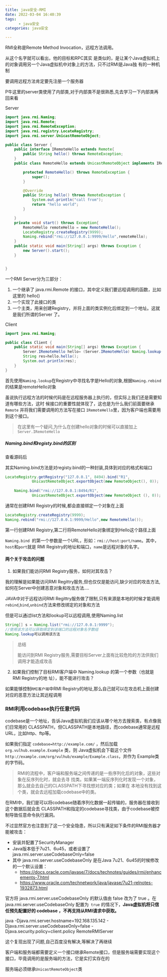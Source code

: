 ```yaml
---
title: java安全-RMI
date: 2022-03-04 16:40:39
tags:
      - java安全
categories: java安全

---
```


RMI全称是Remote Method Invocation，远程⽅法调⽤。

从这个名字就可以看出，他的⽬标和RPC其实 是类似的，是让某个Java虚拟机上的对象调⽤另⼀个Java虚拟机中对象上的⽅法，只不过RMI是Java独 有的⼀种机制

要调用远程方法肯定要先注册一个服务器

P牛这里的server类使用了内部类,对于内部类不是很熟悉,先去学习一下内部类再回来看

Server

```java
import java.rmi.Naming;
import java.rmi.Remote;
import java.rmi.RemoteException;
import java.rmi.registry.LocateRegistry;
import java.rmi.server.UnicastRemoteObject;

public class Server {
    public interface IRemoteHello extends Remote{
        public String hello() throws RemoteException;
    }
    public class RemoteHello extends UnicastRemoteObject implements IRemoteHello{

        protected RemoteHello() throws RemoteException {
            super();
        }

        @Override
        public String hello() throws RemoteException {
            System.out.println("call from");
            return "hello world";
        }

    }
    private void start() throws Exception{
        RemoteHello remoteHello = new RemoteHello();
        LocateRegistry.createRegistry(9999);
        Naming.rebind("rmi://127.0.0.1:9999/Hello",remoteHello);
    }
    public static void main(String[] args) throws Exception {
        new Server().start();
    }


}
```

⼀个RMI Server分为三部分： 

1. ⼀个继承了 java.rmi.Remote 的接⼝，其中定义我们要远程调⽤的函数，⽐如这⾥的 hello() 
2. ⼀个实现了此接⼝的类 
3. ⼀个主类，⽤来创建Registry，并将上⾯的类实例化后绑定到⼀个地址。这就是我们所谓的Server 了。 

Client

```java
import java.rmi.Naming;

public class Client {
    public static void main(String[] args) throws Exception {
        Server.IRemoteHello hello= (Server.IRemoteHello) Naming.lookup("rmi://127.0.0.1:9999/Hello");
        String res=hello.hello();
        System.out.println(res);
    }
}

```

首先使用`Naming.lookup`在Registry中寻找名字是Hello的对象,根据`Naming.rebind`的结果是remoteHello对象

虽说执⾏远程⽅法的时候代码是在远程服务器上执⾏的，但实际上我们还是需要知道有哪些⽅法，这时 候接⼝的重要性就体现了，这也是为什么我们前⾯要继承 `Remote` 并将我们需要调⽤的⽅法写在接⼝ `IRemoteHello`⾥，因为客户端也需要⽤到这个接⼝。

> 在这里有一个疑问,为什么在创建hello对象的时候可以直接加上`Server.IRemoteHello`





##### Naming.bind和registy.bind的区别

查看源码后

其实Naming.bind方法是对registy.bind的一种封装,具体到对应的格式和端口

```java
LocateRegistry.getRegistry("127.0.0.1", 8494).bind("R1", 
            UnicastRemoteObject.exportObject(new RemoteObject(), 0));
    
    Naming.bind("rmi://127.0.0.1:8494/R1", 
            UnicastRemoteObject.exportObject(new RemoteObject (), 0));
```





通常在创建RMI Registry的时候,都会直接绑定一个对象在上面

```java
LocateRegistry.createRegistry(9999);
Naming.rebind("rmi://127.0.0.1:9999/Hello",new RemoteHello());
```

第一行创建RMI Registry,第二行将RemoteHello对象绑定到Hello这个路径上面

`Naming.bind `的第一个参数是一个URL，形如：` rmi://host:port/name `。其中，`host`和`port`就是 RMI Registry的地址和端口，`name`是远程对象的名字。

#### 两个关于攻击的问题

1. 如果我们能访问RMI Registry服务，如何对其攻击？ 

我的理解是如果能访问RMI Regittry服务,但也仅仅是能访问,缺少对应的攻击方法,如何在Server中创建恶意对象和攻击方法....

JAVA中对于远程访问RMI Regittry服务做了限制,只有来源是本地的时候才能调用`rebind`,`bind`,`unbind`方法来修改绑定的对象和方法

但是可以通过list方法和lookup可以远程调用,使用Naming.list

```java
String[] s = Naming.list("rmi://127.0.0.1:9999");
//使用该方法可以获取绑定到该端口的远程对象名字数组
Naming.lookup可以调用该方法
```

> 总结
>
> 能访问到RMI Registry服务,需要目标Server上面有比较危险的方法供我们调用才能造成攻击

2. 如果我们控制了目标RMI客户端中 Naming.lookup 的第一个参数（也就是RMI Registry的地 址），能不能进行攻击？

如果能够控制`RMI客户端`中RMI Registry的地址,那么自己就可以在攻击机上面创建对应的恶意方法让其远程调用



### RMI利用codebase执行任意代码

codebase是一个地址，告诉Java虚拟机我们应该从哪个地方去搜索类，有点像我们日常用的 CLASSPATH，但CLASSPATH是本地路径，而codebase通常是远程URL，比如http、ftp等。



如果我们指定 `codebase=http://example.com/` ，然后加载 `org.vulhub.example.Example` 类，则 Java虚拟机会下载这个文件` http://example.com/org/vulhub/example/Example.class `，并作为 Example类的字节码。

>RMI的流程中，客户端和服务端之间传递的是一些序列化后的对象，这些对象在反序列化时，就会去寻 找类。如果某一端反序列化时发现一个对象，那么就会去自己的CLASSPATH下寻找想对应的类；如果在 本地没有找到这个类，就会去远程加载codebase中的类。

在RMI中，我们是可以将codebase随着序列化数据一起传输的，服务器在接收到这个数据后就会去 CLASSPATH和指定的codebase寻找类，由于codebase被控制导致任意命令执行漏洞。



不过显然官方也注意到了这一个安全隐患，所以只有满足如下条件的RMI服务器才能被攻击： 

- 安装并配置了SecurityManager 
- Java版本低于7u21、6u45，或者设置了 java.rmi.server.useCodebaseOnly=false 
- 其中 java.rmi.server.useCodebaseOnly 是在Java 7u21、6u45的时候修改的一个默认设置： 
  - https://docs.oracle.com/javase/7/docs/technotes/guides/rmi/enhancements-7.html 
  - https://www.oracle.com/technetwork/java/javase/7u21-relnotes-1932873.html 

官方将 java.rmi.server.useCodebaseOnly 的默认值由 false 改为了 true 。在java.rmi.server.useCodebaseOnly 配置为` true` 的情况下，**Java虚拟机将只信任预先配置好的 codebase ，不再支持从RMI请求中获取。**

java -Djava.rmi.server.hostname=192.168.135.142 - Djava.rmi.server.useCodebaseOnly=false -Djava.security.policy=client.policy RemoteRMIServer

这个复现出现了问题,自己百度没有解决,等解决了再继续















客户端和服务端都需要定义一个接口继承Remote接口，但是服务端需要实现这个接口，毕竟调用的是服务端的方法，它是实打实存在的

服务端必须继承`UnicastRemoteObject`类
